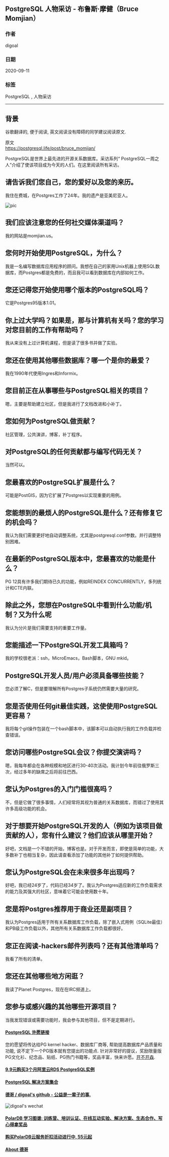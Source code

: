 ## PostgreSQL 人物采访 - 布鲁斯·摩健（Bruce Momjian）                                                      
                                                                                                                        
### 作者                                                                                                                        
digoal                                                                                                                        
                                                                                                                        
### 日期                                                                                                                        
2020-09-11                                                                                                                        
                                                                                                                        
### 标签                                                                                                                        
PostgreSQL , 人物采访                                                                                                              
                                                                                                                        
----                                                                                                                        
                                                                                                                        
## 背景                                                                          
谷歌翻译的, 便于阅读, 英文阅读没有障碍的同学建议阅读原文.                                                                            
                                                                         
原文                                                                                                                     
https://postgresql.life/post/bruce_momjian/                              
                                                                                                            
PostgreSQL是世界上最先进的开源关系数据库。采访系列“ PostgreSQL一周之人”介绍了使该项目成为今天的人们。在这里阅读所有采访。                                                                                                            
                                                                                                
## 请告诉我们您自己，您的爱好以及您的来历。    
我住在费城，在Postgres工作了24年。我的遗产是亚美尼亚人。    
        
![pic](https://postgresql.life/images/posts/bruce_momjian_600.jpg)                                                                                                
                                                                                  
## 我们应该注意您的任何社交媒体渠道吗？    
我的网站是momjian.us。    
    
## 您何时开始使用PostgreSQL，为什么？    
我是一名编写数据库应用程序的顾问。我想在自己的家用Unix机器上使用SQL数据库，而Postgres都是免费的，而且我可以看到数据库在内部如何工作。    
    
## 您还记得您开始使用哪个版本的PostgreSQL吗？    
它是Postgres95版本1.01。    
    
## 你上过大学吗？如果是，那与计算机有关吗？您的学习对您目前的工作有帮助吗？    
我从来没有上过计算机课程，但是读了很多书并做了实验。    
    
## 您还在使用其他哪些数据库？哪一个是你的最爱？    
我在1990年代使用Ingres和Informix。    
    
## 您目前正在从事哪些与PostgreSQL相关的项目？    
嗯，主要是帮助建立社区，但是我进行了文档改进和小补丁。    
    
## 您如何为PostgreSQL做贡献？    
社区管理，公共演讲，博客，补丁程序。    
    
## 对PostgreSQL的任何贡献都与编写代码无关？    
当然可以。    
    
## 您最喜欢的PostgreSQL扩展是什么？    
可能是PostGIS，因为它扩展了Postgres以实现重要的用例。    
    
## 您能想到的最烦人的PostgreSQL是什么？还有修复它的机会吗？    
我认为我们需要更好地自动调整系统，尤其是postgresql.conf参数。并行调整特别困难。    
    
## 在最新的PostgreSQL版本中，您最喜欢的功能是什么？    
PG 12具有许多我们期待已久的功能，例如REINDEX CONCURRENTLY，多列统计和CTE内联。    
    
## 除此之外，您想在PostgreSQL中看到什么功能/机制？又为什么呢    
我认为分片是我们需要支持的重要工作量。    
    
## 您能描述一下PostgreSQL开发工具箱吗？    
我的学校很老派：ssh，MicroEmacs，Bash脚本，GNU mkid。    
    
## PostgreSQL开发人员/用户必须具备哪些技能？    
您必须了解C，但是要理解所有Postgres子系统仍然需要大量的研究。    
    
## 您是否使用任何git最佳实践，这使使用PostgreSQL更容易？    
我将每个git操作包装在一个bash脚本中，该脚本可以自动执行我的工作负载并检查错误。    
    
## 您访问哪些PostgreSQL会议？你提交演讲吗？    
嗯，我每年都会在各种规模和地区进行30-40次活动。我计划今年前往俄罗斯三次，经过多年的缺席之后将前往巴西。    
    
## 您认为Postgres的入门门槛很高吗？    
不，但是它做了很多事情，人们经常将其视为普通的关系数据库，而错过了使用其许多高级功能的机会。    
    
## 对于想要开始PostgreSQL开发的人（例如为该项目做贡献的人），您有什么建议？他们应该从哪里开始？    
好吧，文档是一个不错的开始，博客也是。对于开发而言，即使是简单的功能，大多数补丁也相当复杂，因此请查看添加了功能的其他补丁如何提供帮助。    
    
## 您认为PostgreSQL会在未来很多年出现吗？    
好吧，我已经24岁了，代码已经34岁了。我认为Postgres适应新的工作负载需求的能力及其强大的社区，意味着它可能会使用数十年。    
    
## 您是将Postgres推荐用于商业还是副项目？    
我认为Postgres适用于所有关系数据库工作负载，除了嵌入式用例（SQLite最佳）和PB级工作负载以外，其他所有关系数据库工作负载都很好。    
    
## 您正在阅读-hackers邮件列表吗？还有其他清单吗？    
我看了所有的清单。    
    
## 您还在其他哪些地方闲逛？    
我读了Planet Postgres，现在在IRC频道上。    
    
## 您参与或感兴趣的其他哪些开源项目？    
当我发现错误或需要功能时，我会参与其他项目，但不是定期进行。    
  
#### [PostgreSQL 许愿链接](https://github.com/digoal/blog/issues/76 "269ac3d1c492e938c0191101c7238216")
您的愿望将传达给PG kernel hacker、数据库厂商等, 帮助提高数据库产品质量和功能, 说不定下一个PG版本就有您提出的功能点. 针对非常好的提议，奖励限量版PG文化衫、纪念品、贴纸、PG热门书籍等，奖品丰富，快来许愿。[开不开森](https://github.com/digoal/blog/issues/76 "269ac3d1c492e938c0191101c7238216").  
  
  
#### [9.9元购买3个月阿里云RDS PostgreSQL实例](https://www.aliyun.com/database/postgresqlactivity "57258f76c37864c6e6d23383d05714ea")
  
  
#### [PostgreSQL 解决方案集合](https://yq.aliyun.com/topic/118 "40cff096e9ed7122c512b35d8561d9c8")
  
  
#### [德哥 / digoal's github - 公益是一辈子的事.](https://github.com/digoal/blog/blob/master/README.md "22709685feb7cab07d30f30387f0a9ae")
  
  
![digoal's wechat](../pic/digoal_weixin.jpg "f7ad92eeba24523fd47a6e1a0e691b59")
  
  
#### [PolarDB 学习图谱: 训练营、培训认证、在线互动实验、解决方案、生态合作、写心得拿奖品](https://www.aliyun.com/database/openpolardb/activity "8642f60e04ed0c814bf9cb9677976bd4")
  
  
#### [购买PolarDB云服务折扣活动进行中, 55元起](https://www.aliyun.com/activity/new/polardb-yunparter?userCode=bsb3t4al "e0495c413bedacabb75ff1e880be465a")
  
  
#### [About 德哥](https://github.com/digoal/blog/blob/master/me/readme.md "a37735981e7704886ffd590565582dd0")
  

